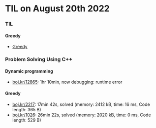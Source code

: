 # **TIL on August 20th 2022**
### TIL
#### Greedy
- [Greedy](../../../Computer%20science/Algorithm/greedy-08-19-2022.md)

### Problem Solving Using C++
#### Dynamic programming
- [boj.kr/12865](../../../Problem%20Solving/boj/Dynamic%20programming/12865-08-20-2022.cpp): 1hr 10min, now debugging: runtime error

#### Greedy
- [boj.kr/2217](../../../Problem%20Solving/boj/Greedy/2217-08-20-2022.cpp): 17min 42s, solved (memory: 2412 kB, time: 16 ms, Code length: 365 B)
- [boj.kr/1026](../../../Problem%20Solving/boj/Greedy/1026-08-20-2022.cpp): 26min 22s, solved (memory: 2020 kB, time: 0 ms, Code length: 529 B)